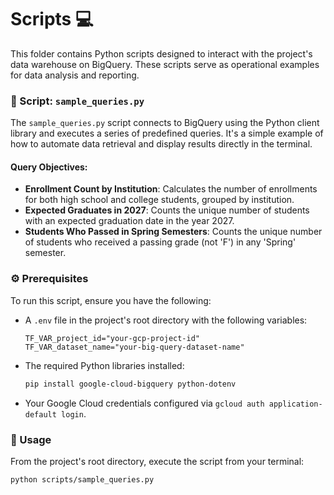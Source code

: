 # Scripts 💻

This folder contains Python scripts designed to interact with the project's data warehouse on BigQuery. These scripts serve as operational examples for data analysis and reporting.

### 📜 Script: `sample_queries.py`

The `sample_queries.py` script connects to BigQuery using the Python client library and executes a series of predefined queries. It's a simple example of how to automate data retrieval and display results directly in the terminal.

#### Query Objectives:

- **Enrollment Count by Institution**: Calculates the number of enrollments for both high school and college students, grouped by institution.
- **Expected Graduates in 2027**: Counts the unique number of students with an expected graduation date in the year 2027.
- **Students Who Passed in Spring Semesters**: Counts the unique number of students who received a passing grade (not 'F') in any 'Spring' semester.

### ⚙️ Prerequisites

To run this script, ensure you have the following:

-   A `.env` file in the project's root directory with the following variables:
    ```
    TF_VAR_project_id="your-gcp-project-id"
    TF_VAR_dataset_name="your-big-query-dataset-name"
    ```
-   The required Python libraries installed:
    ```bash
    pip install google-cloud-bigquery python-dotenv
    ```
-   Your Google Cloud credentials configured via `gcloud auth application-default login`.

### 🚀 Usage

From the project's root directory, execute the script from your terminal:

```bash
python scripts/sample_queries.py
